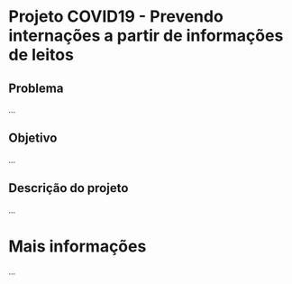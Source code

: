 # Projeto COVID19 - Prevendo internações a partir de informações de leitos

## Problema
...

## Objetivo
...

## Descrição do projeto
...

# Mais informações
...